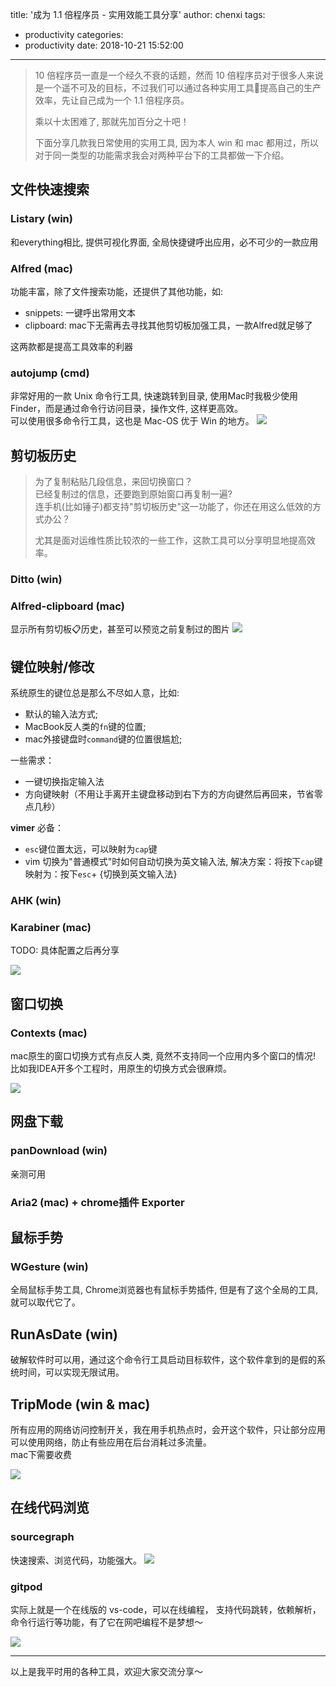title: '成为 1.1 倍程序员 - 实用效能工具分享'
author: chenxi
tags: 
  - productivity
categories: 
  - productivity
date: 2018-10-21 15:52:00
---


> 10 倍程序员一直是一个经久不衰的话题，然而 10 倍程序员对于很多人来说是一个遥不可及的目标，不过我们可以通过各种实用工具🔧提高自己的生产效率，先让自己成为一个 1.1 倍程序员。
>
>乘以十太困难了, 那就先加百分之十吧！
>
>下面分享几款我日常使用的实用工具, 因为本人 win 和 mac 都用过，所以对于同一类型的功能需求我会对两种平台下的工具都做一下介绍。

## 文件快速搜索

### Listary (win)
和everything相比, 提供可视化界面, 全局快捷键呼出应用，必不可少的一款应用

### Alfred (mac)
功能丰富，除了文件搜索功能，还提供了其他功能，如:
 - snippets: 一键呼出常用文本
 - clipboard: mac下无需再去寻找其他剪切板加强工具，一款Alfred就足够了  
 
这两款都是提高工具效率的利器

### autojump (cmd)
非常好用的一款 Unix 命令行工具, 快速跳转到目录, 使用Mac时我极少使用Finder，而是通过命令行访问目录，操作文件, 这样更高效。     
可以使用很多命令行工具，这也是 Mac-OS 优于 Win 的地方。
![](https://user-gold-cdn.xitu.io/2019/12/15/16f0822378d6487d?w=2846&h=304&f=png&s=193291)

## 剪切板历史
>为了复制粘贴几段信息，来回切换窗口？  
已经复制过的信息，还要跑到原始窗口再复制一遍?  
连手机(比如锤子)都支持"剪切板历史"这一功能了，你还在用这么低效的方式办公？
>
> 尤其是面对运维性质比较浓的一些工作，这款工具可以分享明显地提高效率。

### Ditto (win)
### Alfred-clipboard (mac)
显示所有剪切板📋历史，甚至可以预览之前复制过的图片
![](https://user-gold-cdn.xitu.io/2019/12/15/16f082b6e3c71436?w=1156&h=852&f=png&s=970561)

## 键位映射/修改
系统原生的键位总是那么不尽如人意，比如: 
- 默认的输入法方式; 
- MacBook反人类的`fn`键的位置; 
- mac外接键盘时`command`键的位置很尴尬;

一些需求：
- 一键切换指定输入法
- 方向键映射（不用让手离开主键盘移动到右下方的方向键然后再回来，节省零点几秒）

**vimer** 必备：
- `esc`键位置太远，可以映射为`cap`键
- vim 切换为"普通模式"时如何自动切换为英文输入法, 
    解决方案：将按下`cap`键映射为：按下`esc`+ {切换到英文输入法}

### AHK (win)

### Karabiner (mac)
TODO: 具体配置之后再分享

![](https://user-gold-cdn.xitu.io/2019/12/15/16f0816818b7bd9c?w=2000&h=1144&f=png&s=234692)

## 窗口切换

### Contexts (mac)
mac原生的窗口切换方式有点反人类, 竟然不支持同一个应用内多个窗口的情况! 比如我IDEA开多个工程时，用原生的切换方式会很麻烦。

![](https://user-gold-cdn.xitu.io/2019/12/15/16f080cea44a1121?w=1914&h=882&f=png&s=336556)

## 网盘下载 

### panDownload (win)
亲测可用

### Aria2 (mac) + chrome插件 Exporter 

## 鼠标手势

### WGesture (win)
全局鼠标手势工具, Chrome浏览器也有鼠标手势插件, 但是有了这个全局的工具, 就可以取代它了。 

## RunAsDate (win)
破解软件时可以用，通过这个命令行工具启动目标软件，这个软件拿到的是假的系统时间，可以实现无限试用。


## TripMode (win & mac)
所有应用的网络访问控制开关，我在用手机热点时，会开这个软件，只让部分应用可以使用网络，防止有些应用在后台消耗过多流量。  
mac下需要收费

![](https://user-gold-cdn.xitu.io/2019/12/15/16f080b45de48a34?w=642&h=798&f=png&s=557709)

## 在线代码浏览

### sourcegraph
快速搜索、浏览代码，功能强大。
![](https://user-gold-cdn.xitu.io/2019/12/15/16f08116e16066f8?w=2878&h=1610&f=png&s=705119)

### gitpod
实际上就是一个在线版的 vs-code，可以在线编程， 支持代码跳转，依赖解析，命令行运行等功能，有了它在网吧编程不是梦想～

![](https://user-gold-cdn.xitu.io/2019/12/15/16f080a56e108352?w=2868&h=1716&f=png&s=719867)


---

以上是我平时用的各种工具，欢迎大家交流分享～